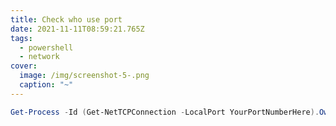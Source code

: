 ```yaml
---
title: Check who use port
date: 2021-11-11T08:59:21.765Z
tags:
  - powershell
  - network
cover:
  image: /img/screenshot-5-.png
  caption: "~"
---
```

```powershell
Get-Process -Id (Get-NetTCPConnection -LocalPort YourPortNumberHere).OwningProcess
```